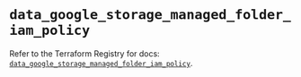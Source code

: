 # `data_google_storage_managed_folder_iam_policy`

Refer to the Terraform Registry for docs: [`data_google_storage_managed_folder_iam_policy`](https://registry.terraform.io/providers/hashicorp/google-beta/6.11.0/docs/data-sources/google_storage_managed_folder_iam_policy).
